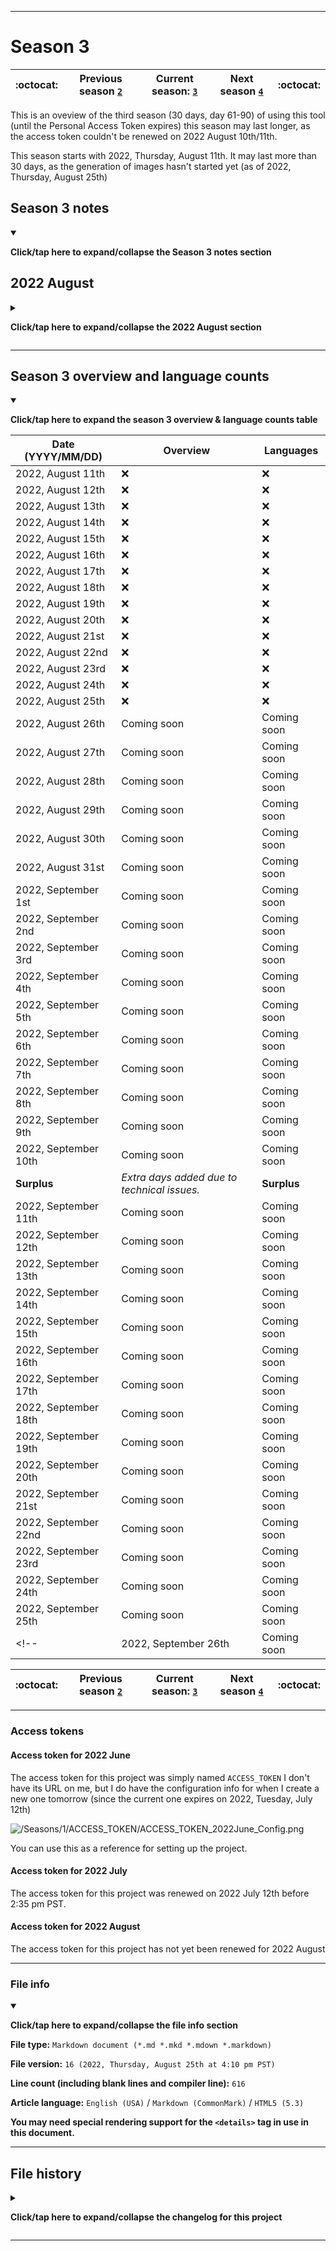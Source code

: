 
***

# Season 3

| :octocat: | Previous season [`2`](/Seasons/2/) | **Current season:** [`3`](/Seasons/3/) | Next season [`4`](/Seasons/4/) | :octocat: |
|---|---|---|---|---|

This is an oveview of the third season (30 days, day 61-90) of using this tool (until the Personal Access Token expires) this season may last longer, as the access token couldn't be renewed on 2022 August 10th/11th.

This season starts with 2022, Thursday, August 11th. It may last more than 30 days, as the generation of images hasn't started yet (as of 2022, Thursday, August 25th)

<!-- A large segment (well over half) of this season contains no data, due to my GitHub account being flagged for 23 days and counting. !-->

## Season 3 notes

<details open><summary><p lang="en"><b>Click/tap here to expand/collapse the Season 3 notes section</b></p></summary>

## 2022 August

<details><summary><p lang="en"><b>Click/tap here to expand/collapse the 2022 August section</b></p></summary>

<!--

### 2022 August ?th

<details><summary><p lang="en"><b>Click/tap here to expand/collapse the entry for 2022 July 18th</b></p></summary>

**2022 August ?th**

The process ran unsuccessfully today, failing within 3 minutes, and breaking its 1 day consecutive streak.

I put the workflow runs into 5 categories:

- **Category 0:** `Complete failure` - _The process did not run_
- **Category 1:** `R0800` - _Partial success, with 800 out of 1500+ repositories scanned/indexed_
- **Category 2:** `R0900` - _Partial success, with 900 out of 1500+ repositories scanned/indexed_
- **Category 3:** `R1000` - _Moderate success, with 1000 out of 1500+ repositories scanned/indexed_
- **Category 4:** `Complete success` - _The process ran and gave accurate results_

Today was a category 0 day.

I made the observation that when successfully ran, only 10 languages are listed, but when it doesn't run successfully, only 15 languages are listed.

For this repository, I am now including error dumps in Python traceback format (`*.pytb`) which will still be viewable as plain text through `README.pytb` files.

I have noted that a good way to see if it ran correctly or not is to check the overview image card. If it says `No name` instead of my original GitHub username (`Sean P. Myrick V19.1.7.2`) (not my handle, `seanpm2001`) then it ran incorrectly. Otherwise, it worked correctly. For personal usage, I can tell it ran worse when the counted repositories is `800` instead of `900` or `1000` additionally, if my GitHub username doesn't come up, the card puts `0` for the total commit count.

</details>

!-->

### 2022 August 11th

<details open><summary><p lang="en"><b>Click/tap here to expand/collapse the entry for 2022 August 11th</b></p></summary>

**2022 August 11th**

My GitHub account was still suspended today (day 24, or 3 weeks, 3 days) so the process couldn't run. That is the least of my problems, this has caused me an unimaginable amount of stress and fear for several days now, but has been calm since. I am still extremely disappointed and a bit frustrated each day I log on to find that I am still flagged. I recently got a response, but now I had to do the hard thing and delete all my organizations, a huge disappointment to me, and the most painful thing this year. Once this is done, the next appeal will likely go through.

Unfortunately, another fork got thrown in the road, GitHub is refusing to delete my organizations, and also is refusing to let me delete my organizations. There is probably some sneaky workaround, but I am completely stumped now. Update: they unlocked the fork option after my request was rejected. Yesterday, I deleted 140 organizations (14%) on 2022, August 5th, I deleted another 80 (totaling 22% deleted) on 2022 August 6th, and another 60 (totaling 28% deleted) on 2022 August 7th. it is going to take me at least a week to delete all of them. I expect to be done by 2022, Tuesday, August 16th, but I likely won't have my account back on the same day.

I am starting to fear that I won't have my account back by 2022, August 10th, and that the access token will expire before I can renew it. On 2022, August 2nd, it reached the point where an entire half of the season does not have data, as my account was flagged.

Today, the fear came true. Season 2 has ended, with no data for 23 days out of 30 (76.66% of the time) I am unsure how renewal will work. Season 3 has started today, but currently contains no data.

</details> <!-- 2022 August 11th !-->

### 2022 August 12th

<details open><summary><p lang="en"><b>Click/tap here to expand/collapse the entry for 2022 August 12th</b></p></summary>

**2022 August 12th**

My GitHub account was still suspended today (day 25, or 3 weeks, 4 days) so the process couldn't run. That is the least of my problems, this has caused me an unimaginable amount of stress and fear for several days now, but has been calm since. I am still extremely disappointed and a bit frustrated each day I log on to find that I am still flagged. I recently got a response, but now I had to do the hard thing and delete all my organizations, a huge disappointment to me, and the most painful thing this year. Once this is done, the next appeal will likely go through.

Unfortunately, another fork got thrown in the road, GitHub is refusing to delete my organizations, and also is refusing to let me delete my organizations. There is probably some sneaky workaround, but I am completely stumped now. Update: they unlocked the fork option after my request was rejected. Yesterday, I deleted 140 organizations (14%) on 2022, August 5th, I deleted another 80 (totaling 22% deleted) on 2022 August 6th, and another 60 (totaling 28% deleted) on 2022 August 7th. it is going to take me at least a week to delete all of them. I expect to be done by 2022, Tuesday, August 16th, but I likely won't have my account back on the same day.

I am starting to fear that I won't have my account back by 2022, August 10th, and that the access token will expire before I can renew it. On 2022, August 2nd, it reached the point where an entire half of the season does not have data, as my account was flagged.

Today, the fear came true. Season 2 has ended, with no data for 23 days out of 30 (76.66% of the time) I am unsure how renewal will work. Season 3 has started yesterday, but currently contains no data.

</details> <!-- 2022 August 12th !-->

### 2022 August 13th

<details open><summary><p lang="en"><b>Click/tap here to expand/collapse the entry for 2022 August 13th</b></p></summary>

**2022 August 13th**

My GitHub account was still suspended today (day 26, or 3 weeks, 5 days) so the process couldn't run. That is the least of my problems, this has caused me an unimaginable amount of stress and fear for several days now, but has been calm since. I am still extremely disappointed and a bit frustrated each day I log on to find that I am still flagged. I recently got a response, but now I had to do the hard thing and delete all my organizations, a huge disappointment to me, and the most painful thing this year. Once this is done, the next appeal will likely go through.

I am still deleting organizations, and I likely won't have my account back the same day I delete the last one, so image generation won't be resuming for at least 3 days. Season 3 currently contains no data due to this.

</details> <!-- 2022 August 13th !-->

### 2022 August 14th

<details open><summary><p lang="en"><b>Click/tap here to expand/collapse the entry for 2022 August 14th</b></p></summary>

**2022 August 14th**

My GitHub account was still suspended today (day 27, or 3 weeks, 6 days) so the process couldn't run. That is the least of my problems, this has caused me an unimaginable amount of stress and fear for several days now, but has been calm since. I am still extremely disappointed and a bit frustrated each day I log on to find that I am still flagged. I recently got a response, but now I had to do the hard thing and delete all my organizations, a huge disappointment to me, and the most painful thing this year. Once this is done, the next appeal will likely go through.

I am still deleting organizations, and I likely won't have my account back the same day I delete the last one, so image generation won't be resuming for at least 2 days. I expect to finish deleting organizations on 2022, Tuesday, August 16th. Season 3 currently contains no data due to this.

</details> <!-- 2022 August 14th !-->

### 2022 August 15th

<details open><summary><p lang="en"><b>Click/tap here to expand/collapse the entry for 2022 August 15th</b></p></summary>

**2022 August 15th**

My GitHub account was still suspended today (day 28, or 4 weeks, 0 days) so the process couldn't run. That is the least of my problems, this has caused me an unimaginable amount of stress and fear for several days now, but has been calm since. I am still extremely disappointed and a bit frustrated each day I log on to find that I am still flagged. I recently got a response, but now I had to do the hard thing and delete all my organizations, a huge disappointment to me, and the most painful thing this year. Once this is done, the next appeal will likely go through.

I am still deleting organizations, and I likely won't have my account back the same day I delete the last one tomorrow, so image generation won't be resuming for at least 2 days. I expect to finish deleting organizations on 2022, Tuesday, August 16th (tomorrow) Season 3 currently contains no data due to this.

</details> <!-- 2022 August 15th !-->

### 2022 August 16th

<details open><summary><p lang="en"><b>Click/tap here to expand/collapse the entry for 2022 August 16th</b></p></summary>

**2022 August 16th**

My GitHub account was still suspended today (day 29, or 4 weeks, 1 day) so the process couldn't run. That is the least of my problems, this has caused me an unimaginable amount of stress and fear for several days now, but has been calm since. I am still extremely disappointed and a bit frustrated each day I log on to find that I am still flagged. I recently got a response, but now I had to do the hard thing and delete all my organizations, a huge disappointment to me, and the most painful thing this year. Once this is done, the next appeal will likely go through.

I finished deleting organizations today, but I likely won't have my account back today. I am currently deciding what to do next. Season 3 currently contains no data due to this.

</details> <!-- 2022 August 16th !-->

### 2022 August 17th

<details open><summary><p lang="en"><b>Click/tap here to expand/collapse the entry for 2022 August 17th</b></p></summary>

**2022 August 17th**

My GitHub account was still suspended today (day 30, or 4 weeks, 2 days) so the process couldn't run. That is the least of my problems, this has caused me an unimaginable amount of stress and fear for several days now, but has been calm since. I am still extremely disappointed and a bit frustrated each day I log on to find that I am still flagged. I recently got a response, but now I had to do the hard thing and delete all my organizations, a huge disappointment to me, and the most painful thing this year. Once this is done, the next appeal will likely go through.

I finished deleting all of my organizations yesterday, I am waiting for my family to come back (2022, Thursday, August 18th) to decide the next step. Season 3 currently contains no data due to this.

</details> <!-- 2022 August 17th !-->

### 2022 August 18th

<details open><summary><p lang="en"><b>Click/tap here to expand/collapse the entry for 2022 August 18th</b></p></summary>

**2022 August 18th**

My GitHub account was still suspended today (day 31, or 4 weeks, 3 days) so the process couldn't run. That is the least of my problems, this has caused me an unimaginable amount of stress and fear for several days now, but has been calm since. I am still extremely disappointed and a bit frustrated each day I log on to find that I am still flagged. I recently got a response, but now I had to do the hard thing and delete all my organizations, a huge disappointment to me, and the most painful thing this year. Once this is done, the next appeal will likely go through.

I finished deleting all of my organizations yesterday, I am waiting to start the next step. Season 3 cannot start yet due to this.

</details> <!-- 2022 August 18th !-->

### 2022 August 19th

<details open><summary><p lang="en"><b>Click/tap here to expand/collapse the entry for 2022 August 19th</b></p></summary>

**2022 August 19th**

My GitHub account was still suspended today (day 32, or 4 weeks, 4 days) so the process couldn't run. That is the least of my problems, this has caused me an unimaginable amount of stress and fear for several days now, but has been calm since. I am still extremely disappointed and a bit frustrated each day I log on to find that I am still flagged. I recently got a response, but now I had to do the hard thing and delete all my organizations, a huge disappointment to me, and the most painful thing this year. Once this is done, the next appeal will likely go through.

I finished deleting all of my organizations a few days ago, I am waiting to start the next step. Season 3 cannot start yet due to this.

</details> <!-- 2022 August 19th !-->

### 2022 August 20th

<details open><summary><p lang="en"><b>Click/tap here to expand/collapse the entry for 2022 August 20th</b></p></summary>

**2022 August 20th**

My GitHub account was still suspended today (day 33, or 4 weeks, 5 days) so the process couldn't run. That is the least of my problems, this has caused me an unimaginable amount of stress and fear for several days now, but has been calm since. I am still extremely disappointed and a bit frustrated each day I log on to find that I am still flagged. I recently got a response, but now I had to do the hard thing and delete all my organizations, a huge disappointment to me, and the most painful thing this year. Once this is done, the next appeal will likely go through.

I finished deleting all of my organizations on 2022, Wednesday, August 17th, I sent an appeal last night, and am still awaiting a response. Season 3 cannot start yet due to this.

</details> <!-- 2022 August 20th !-->

### 2022 August 21st

<details open><summary><p lang="en"><b>Click/tap here to expand/collapse the entry for 2022 August 21st</b></p></summary>

**2022 August 21st**

My GitHub account was still suspended today (day 34, or 4 weeks, 6 days) so the process couldn't run. That is the least of my problems, this has caused me an unimaginable amount of stress and fear for several days now, but has been calm since. I am still extremely disappointed and a bit frustrated each day I log on to find that I am still flagged. I recently got a response, but now I had to do the hard thing and delete all my organizations, a huge disappointment to me, and the most painful thing this year. Once this is done, the next appeal will likely go through.

I finished deleting all of my organizations on 2022, Wednesday, August 17th, I sent an appeal on 2022, Friday, August 19th, and am still awaiting a response. Season 3 cannot start yet due to this.

</details> <!-- 2022 August 21st !-->

### 2022 August 22nd

<details open><summary><p lang="en"><b>Click/tap here to expand/collapse the entry for 2022 August 22nd</b></p></summary>

**2022 August 22nd**

My GitHub account was still suspended today (day 35, or 5 weeks, 0 days) so the process couldn't run. That is the least of my problems, this has caused me an unimaginable amount of stress and fear for several days now, but has been calm since. I am still extremely disappointed and a bit frustrated each day I log on to find that I am still flagged. I recently got a response, but now I had to do the hard thing and delete all my organizations, a huge disappointment to me, and the most painful thing this year. Once this is done, the next appeal will likely go through.

I finished deleting all of my organizations on 2022, Wednesday, August 17th, I sent an appeal on 2022, Friday, August 19th, and am still awaiting a response. Season 3 cannot start yet due to this.

</details> <!-- 2022 August 22nd !-->

### 2022 August 23rd

<details open><summary><p lang="en"><b>Click/tap here to expand/collapse the entry for 2022 August 23rd</b></p></summary>

**2022 August 23rd**

My GitHub account was still suspended today (day 36, or 5 weeks, 1 day) so the process couldn't run. That is the least of my problems, this has caused me an unimaginable amount of stress and fear for several days now, but has been calm since. I am still extremely disappointed and a bit frustrated each day I log on to find that I am still flagged. I recently got a response, but now I had to do the hard thing and delete all my organizations, a huge disappointment to me, and the most painful thing this year. Once this is done, the next appeal will likely go through.

I finished deleting all of my organizations on 2022, Wednesday, August 17th, I sent an appeal on 2022, Friday, August 19th, and am still awaiting a response. Season 3 cannot start yet due to this.

</details> <!-- 2022 August 23rd !-->

### 2022 August 24th

<details open><summary><p lang="en"><b>Click/tap here to expand/collapse the entry for 2022 August 24th</b></p></summary>

**2022 August 24th**

My GitHub account was still suspended today (day 37, or 5 weeks, 2 days) so the process couldn't run. That is the least of my problems, this has caused me an unimaginable amount of stress and fear for several days now, but has been calm since. I am still extremely disappointed and a bit frustrated each day I log on to find that I am still flagged. I recently got a response, but now I had to do the hard thing and delete all my organizations, a huge disappointment to me, and the most painful thing this year. Once this is done, the next appeal will likely go through.

I finished deleting all of my organizations on 2022, Wednesday, August 17th, I sent an appeal on 2022, Friday, August 19th, and am still awaiting a response. Season 3 cannot start yet due to this.

</details> <!-- 2022 August 24th !-->

### 2022 August 25th

<details open><summary><p lang="en"><b>Click/tap here to expand/collapse the entry for 2022 August 24th</b></p></summary>

**2022 August 24th**

My GitHub account was still suspended today (day 38, or 5 weeks, 3 days) so the process couldn't run. That is the least of my problems, this has caused me an unimaginable amount of stress and fear for several days now, but has been calm since. I am still extremely disappointed and a bit frustrated each day I log on to find that I am still flagged. I recently got a response, but now I had to do the hard thing and delete all my organizations, a huge disappointment to me, and the most painful thing this year. Once this is done, the next appeal will likely go through.

I finished deleting all of my organizations on 2022, Wednesday, August 17th, I sent an appeal on 2022, Friday, August 19th, and am still awaiting a response as of 2022, Thursday, August 25th. Season 3 cannot start yet due to this.

</details> <!-- 2022 August 25th !-->

</details> <!-- 2022 August !-->

</details> <!-- Season 3 !-->

***

## Season 3 overview and language counts

<details open><summary><p lang="en"><b>Click/tap here to expand the season 3 overview & language counts table</b></p></summary>

| Date (YYYY/MM/DD) | Overview | Languages |
|---|---|---|
| 2022, August 11th | :x: | :x: |
| 2022, August 12th | :x: | :x: |
| 2022, August 13th | :x: | :x: |
| 2022, August 14th | :x: | :x: |
| 2022, August 15th | :x: | :x: |
| 2022, August 16th | :x: | :x: |
| 2022, August 17th | :x: | :x: |
| 2022, August 18th | :x: | :x: |
| 2022, August 19th | :x: | :x: |
| 2022, August 20th | :x: | :x: |
| 2022, August 21st | :x: | :x: |
| 2022, August 22nd | :x: | :x: |
| 2022, August 23rd | :x: | :x: |
| 2022, August 24th | :x: | :x: |
| 2022, August 25th | :x: | :x: |
| 2022, August 26th | Coming soon | Coming soon |
| 2022, August 27th | Coming soon | Coming soon |
| 2022, August 28th | Coming soon | Coming soon |
| 2022, August 29th | Coming soon | Coming soon |
| 2022, August 30th | Coming soon | Coming soon |
| 2022, August 31st | Coming soon | Coming soon |
| 2022, September 1st | Coming soon | Coming soon |
| 2022, September 2nd | Coming soon | Coming soon |
| 2022, September 3rd | Coming soon | Coming soon |
| 2022, September 4th | Coming soon | Coming soon |
| 2022, September 5th | Coming soon | Coming soon |
| 2022, September 6th | Coming soon | Coming soon |
| 2022, September 7th | Coming soon | Coming soon |
| 2022, September 8th | Coming soon | Coming soon |
| 2022, September 9th | Coming soon | Coming soon |
| 2022, September 10th | Coming soon | Coming soon |
| **Surplus** | _Extra days added due to technical issues._ | **Surplus** |
| 2022, September 11th | Coming soon | Coming soon |
| 2022, September 12th | Coming soon | Coming soon |
| 2022, September 13th | Coming soon | Coming soon |
| 2022, September 14th | Coming soon | Coming soon |
| 2022, September 15th | Coming soon | Coming soon |
| 2022, September 16th | Coming soon | Coming soon |
| 2022, September 17th | Coming soon | Coming soon |
| 2022, September 18th | Coming soon | Coming soon |
| 2022, September 19th | Coming soon | Coming soon |
| 2022, September 20th | Coming soon | Coming soon |
| 2022, September 21st | Coming soon | Coming soon |
| 2022, September 22nd | Coming soon | Coming soon |
| 2022, September 23rd | Coming soon | Coming soon |
| 2022, September 24th | Coming soon | Coming soon |
| 2022, September 25th | Coming soon | Coming soon |
<!-- | 2022, September 26th | Coming soon | Coming soon | !-->

</details>

| :octocat: | Previous season [`2`](/Seasons/2/) | **Current season:** [`3`](/Seasons/3/) | Next season [`4`](/Seasons/4/) | :octocat: |
|---|---|---|---|---|

***

### Access tokens

#### Access token for 2022 June

The access token for this project was simply named `ACCESS_TOKEN` I don't have its URL on me, but I do have the configuration info for when I create a new one tomorrow (since the current one expires on 2022, Tuesday, July 12th)

![/Seasons/1/ACCESS_TOKEN/ACCESS_TOKEN_2022June_Config.png](/Seasons/1/ACCESS_TOKEN/ACCESS_TOKEN_2022June_Config.png)

You can use this as a reference for setting up the project.

#### Access token for 2022 July

The access token for this project was renewed on 2022 July 12th before 2:35 pm PST.

#### Access token for 2022 August

The access token for this project has not yet been renewed for 2022 August

***

### File info

<details open><summary><p lang="en"><b>Click/tap here to expand/collapse the file info section</b></p></summary>

**File type:** `Markdown document (*.md *.mkd *.mdown *.markdown)`

**File version:** `16 (2022, Thursday, August 25th at 4:10 pm PST)`

**Line count (including blank lines and compiler line):** `616`

**Article language:** `English (USA)` / `Markdown (CommonMark)` / `HTML5 (5.3)`

**You may need special rendering support for the `<details>` tag in use in this document.**

</details>

***

## File history

<details><summary><p lang="en"><b>Click/tap here to expand/collapse the changelog for this project</b></p></summary>

<details><summary><p lang="en"><b>Version 1 (2022, Wednesday, August 10th at 6:01 pm PST)</b></p></summary>

**This version was made by:** [`@seanpm2001`](https://github.com/seanpm2001/)

[View this version separately](/Seasons/3/!OldVersions/README/English/USA/README_V1.md)

> Changes:

- [x] Started the file
- [x] Added the title section
- [x] Added the main table
- [x] Separated the access token section
- - [x] Added the master access token section
- - [x] Split off to the 2022 June and 2022 July access token sections
- - [x] Added the 2022 August access token section
- [x] Remodified the file for season 3
- [x] Added the file info section
- [x] Added the file history section
- [ ] No other changes in version 1

</details>

<details><summary><p lang="en"><b>Version 2 (2022, Thursday, August 11th at 7:47 pm PST)</b></p></summary>

**This version was made by:** [`@seanpm2001`](https://github.com/seanpm2001/)

[View this version separately](/Seasons/3/!OldVersions/README/English/USA/README_V2.md)

> Changes:

- [x] Updated the main table
- [x] Added an entry for 2022 August 11th
- [x] Updated the file info section
- [x] Updated the file history section
- [ ] No other changes in version 2

</details>

<details><summary><p lang="en"><b>Version 3 (2022, Friday, August 12th at 5:47 pm PST)</b></p></summary>

**This version was made by:** [`@seanpm2001`](https://github.com/seanpm2001/)

[View this version separately](/Seasons/3/!OldVersions/README/English/USA/README_V3.md)

> Changes:

- [x] Updated the main table
- [x] Added an entry for 2022 August 12th
- [x] Updated the file info section
- [x] Updated the file history section
- [ ] No other changes in version 3

</details>

<details><summary><p lang="en"><b>Version 4 (2022, Saturday, August 13th at 6:00 pm PST)</b></p></summary>

**This version was made by:** [`@seanpm2001`](https://github.com/seanpm2001/)

[View this version separately](/Seasons/3/!OldVersions/README/English/USA/README_V4.md)

> Changes:

- [x] Updated the main table
- [x] Added an entry for 2022 August 13th
- [x] Updated the file info section
- [x] Updated the file history section
- [ ] No other changes in version 4

</details>

<details><summary><p lang="en"><b>Version 5 (2022, Sunday, August 14th at 5:42 pm PST)</b></p></summary>

**This version was made by:** [`@seanpm2001`](https://github.com/seanpm2001/)

[View this version separately](/Seasons/3/!OldVersions/README/English/USA/README_V5.md)

> Changes:

- [x] Updated the main table
- [x] Added an entry for 2022 August 14th
- [x] Updated the file info section
- [x] Updated the file history section
- [ ] No other changes in version 5

</details>

<details><summary><p lang="en"><b>Version 6 (2022, Monday, August 15th at 7:46 pm PST)</b></p></summary>

**This version was made by:** [`@seanpm2001`](https://github.com/seanpm2001/)

[View this version separately](/Seasons/3/!OldVersions/README/English/USA/README_V6.md)

> Changes:

- [x] Updated the main table
- [x] Added an entry for 2022 August 15th
- [x] Updated the file info section
- [x] Updated the file history section
- [ ] No other changes in version 6

</details>

<details><summary><p lang="en"><b>Version 7 (2022, Tuesday, August 16th at 3:43 pm PST)</b></p></summary>

**This version was made by:** [`@seanpm2001`](https://github.com/seanpm2001/)

[View this version separately](/Seasons/3/!OldVersions/README/English/USA/README_V7.md)

> Changes:

- [x] Updated the main table
- [x] Added an entry for 2022 August 16th
- [x] Updated the file info section
- [x] Updated the file history section
- [ ] No other changes in version 7

</details>

<details><summary><p lang="en"><b>Version 8 (2022, Wednesday, August 17th at 4:58 pm PST)</b></p></summary>

**This version was made by:** [`@seanpm2001`](https://github.com/seanpm2001/)

[View this version separately](/Seasons/3/!OldVersions/README/English/USA/README_V8.md)

> Changes:

- [x] Updated the main table
- [x] Added an entry for 2022 August 17th
- [x] Updated the file info section
- [x] Updated the file history section
- [ ] No other changes in version 8

</details>

<details><summary><p lang="en"><b>Version 9 (2022, Thursday, August 18th at 7:04 pm PST)</b></p></summary>

**This version was made by:** [`@seanpm2001`](https://github.com/seanpm2001/)

[View this version separately](/Seasons/3/!OldVersions/README/English/USA/README_V9.md)

> Changes:

- [x] Updated the main table
- [x] Added an entry for 2022 August 18th
- [x] Updated the file info section
- [x] Updated the file history section
- [ ] No other changes in version 9

</details>

<details><summary><p lang="en"><b>Version 10 (2022, Friday, August 19th at 4:24 pm PST)</b></p></summary>

**This version was made by:** [`@seanpm2001`](https://github.com/seanpm2001/)

[View this version separately](/Seasons/3/!OldVersions/README/English/USA/README_V10.md)

> Changes:

- [x] Updated the main table
- [x] Added an entry for 2022 August 19th
- [x] Updated the file info section
- [x] Updated the file history section
- [ ] No other changes in version 10

</details>

<details><summary><p lang="en"><b>Version 11 (2022, Saturday, August 20th at 5:44 pm PST)</b></p></summary>

**This version was made by:** [`@seanpm2001`](https://github.com/seanpm2001/)

[View this version separately](/Seasons/3/!OldVersions/README/English/USA/README_V11.md)

> Changes:

- [x] Updated the main table
- [x] Added an entry for 2022 August 20th
- [x] Updated the file info section
- [x] Updated the file history section
- [ ] No other changes in version 11

</details>

<details><summary><p lang="en"><b>Version 12 (2022, Sunday, August 21st at 6:09 pm PST)</b></p></summary>

**This version was made by:** [`@seanpm2001`](https://github.com/seanpm2001/)

[View this version separately](/Seasons/3/!OldVersions/README/English/USA/README_V12.md)

> Changes:

- [x] Updated the main table
- [x] Added an entry for 2022 August 21st
- [x] Updated the file info section
- [x] Updated the file history section
- [ ] No other changes in version 12

</details>

<details><summary><p lang="en"><b>Version 13 (2022, Monday, August 22nd at 5:33 pm PST)</b></p></summary>

**This version was made by:** [`@seanpm2001`](https://github.com/seanpm2001/)

[View this version separately](/Seasons/3/!OldVersions/README/English/USA/README_V13.md)

> Changes:

- [x] Updated the main table
- [x] Added an entry for 2022 August 22nd
- [x] Updated the file info section
- [x] Updated the file history section
- [ ] No other changes in version 13

</details>

<details><summary><p lang="en"><b>Version 14 (2022, Tuesday, August 23rd at 6:38 pm PST)</b></p></summary>

**This version was made by:** [`@seanpm2001`](https://github.com/seanpm2001/)

[View this version separately](/Seasons/3/!OldVersions/README/English/USA/README_V14.md)

> Changes:

- [x] Updated the main table
- [x] Added an entry for 2022 August 23rd
- [x] Updated the file info section
- [x] Updated the file history section
- [ ] No other changes in version 14

</details>

<details><summary><p lang="en"><b>Version 15 (2022, Wednesday, August 24th at 7:30 pm PST)</b></p></summary>

**This version was made by:** [`@seanpm2001`](https://github.com/seanpm2001/)

[View this version separately](/Seasons/3/!OldVersions/README/English/USA/README_V15.md)

> Changes:

- [x] Updated the main table
- [x] Added an entry for 2022 August 24th
- [x] Updated the file info section
- [x] Updated the file history section
- [ ] No other changes in version 15

</details>

<details><summary><p lang="en"><b>Version 16 (2022, Thursday, August 25th at 4:10 pm PST)</b></p></summary>

**This version was made by:** [`@seanpm2001`](https://github.com/seanpm2001/)

[View this version separately](/Seasons/3/!OldVersions/README/English/USA/README_V16.md)

> Changes:

- [x] Updated the main table
- [x] Added an entry for 2022 August 25th
- [x] Updated the file info section
- [x] Updated the file history section
- [ ] No other changes in version 16

</details>

</details>

***
